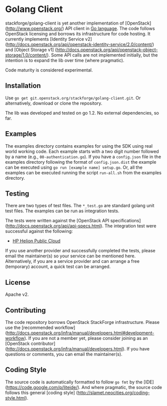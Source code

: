 Golang Client
=============
stackforge/golang-client is yet another implementation of [OpenStack]
(http://www.openstack.org/) API client in [Go language](http://golang.org).
The code follows OpenStack licensing and borrows its infrastructure for code
hosting.  It currently implements [Identity Service v2] 
(http://docs.openstack.org/api/openstack-identity-service/2.0/content/) 
and [Object Storage v1] 
(http://docs.openstack.org/api/openstack-object-storage/1.0/content/).
Some API calls are not implemented initially, but the intention is to expand
the lib over time (where pragmatic).

Code maturity is considered experimental.

Installation
------------
Use `go get git.openstack.org/stackforge/golang-client.git`.  Or alternatively,
download or clone the repository.

The lib was developed and tested on go 1.2. No external dependencies, so far.

Examples
--------
The examples directory contains examples for using the SDK using
real world working code. Each example starts with a two digit number followed
by a name (e.g., `00-authentication.go`). If you have a `config.json` file in the
examples directory following the format of `config.json.dist` the example can be
executed using `go run [example name] setup.go`. Or, all the examples can be
executed running the script `run-all.sh` from the examples directory.

Testing
-------
There are two types of test files.  The `*_test.go` are standard
golang unit test files.  The examples can be run as integration tests.

The tests were written against the [OpenStack API specifications]
(http://docs.openstack.org/api/api-specs.html).
The integration test were successful against the following:

- [HP Helion Public Cloud](http://docs.hpcloud.com/api/)

If you use another provider and successfully completed the tests, please email
the maintainer(s) so your service can be mentioned here.  Alternatively, if you
are a service provider and can arrange a free (temporary) account, a quick test
can be arranged.

License
-------
Apache v2.

Contributing
------------
The code repository borrows OpenStack StackForge infrastructure.
Please use the [recommended workflow]
(http://docs.openstack.org/infra/manual/developers.html#development-workflow).  If you are not a member yet,
please consider joining as an [OpenStack contributor]
(http://docs.openstack.org/infra/manual/developers.html).  If you have questions or
comments, you can email the maintainer(s).

Coding Style
------------
The source code is automatically formatted to follow `go fmt` by the [IDE]
(https://code.google.com/p/liteide/).  And where pragmatic, the source code
follows this general [coding style]
(http://slamet.neocities.org/coding-style.html).